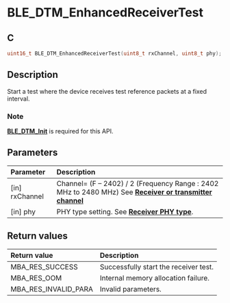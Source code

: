 # BLE_DTM_EnhancedReceiverTest

## C

```c
uint16_t BLE_DTM_EnhancedReceiverTest(uint8_t rxChannel, uint8_t phy);
```

## Description

Start a test where the device receives test reference packets at a fixed interval.

### Note

**[BLE_DTM_Init](GUID-21714A75-A3D2-41AE-AF6B-7AB79CE96BAE.md)** is required for this API.

## Parameters

|Parameter|Description|
|:---|:---|
|\[in\] rxChannel|Channel= (F – 2402) / 2 (Frequency Range : 2402 MHz to 2480 MHz) See **[Receiver or transmitter channel](GUID-60BC186A-6C5A-4ABE-B0F9-391C4B40CC18.md)**|
|\[in\] phy|PHY type setting. See **[Receiver PHY type](GUID-E48F2A0F-67E0-4999-BCCC-FD8784F524A8.md)**.|

## Return values

|Return value|Description|
|:---|:---|
MBA_RES_SUCCESS|Successfully start the receiver test.|
MBA_RES_OOM|Internal memory allocation failure.|
MBA_RES_INVALID_PARA|Invalid parameters.|
